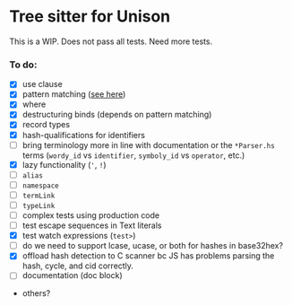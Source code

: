 # Tree sitter for Unison

This is a WIP. Does not pass all tests. Need more tests.

### To do:
- [x] use clause
- [x] pattern matching ([see here](https://github.com/kylegoetz/tree-sitter-unison/tree/patterns))
- [x] where
- [x] destructuring binds (depends on pattern matching)
- [x] record types
- [x] hash-qualifications for identifiers
- [ ] bring terminology more in line with documentation or the `*Parser.hs` terms (`wordy_id` vs `identifier`, `symboly_id` vs `operator`, etc.)
- [x] lazy functionality (`'`, `!`)
- [ ] `alias`
- [ ] `namespace`
- [ ] `termLink`
- [ ] `typeLink`
- [ ] complex tests using production code
- [ ] test escape sequences in Text literals
- [x] test watch expressions (`test>`)
- [ ] do we need to support lcase, ucase, or both for hashes in base32hex?
- [x] offload hash detection to C scanner bc JS has problems parsing the hash, cycle, and cid correctly.
- [ ] documentation (doc block)
- others?
